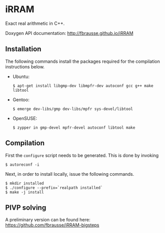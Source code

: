 iRRAM
=====

Exact real arithmetic in C++.

Doxygen API documentation: http://fbrausse.github.io/iRRAM

Installation
------------
The following commands install the packages required for the compilation instructions below.
* Ubuntu:
  ```
  $ apt-get install libgmp-dev libmpfr-dev autoconf gcc g++ make libtool
  ```
* Gentoo:
  ```
  $ emerge dev-libs/gmp dev-libs/mpfr sys-devel/libtool
  ```
* OpenSUSE:
  ```
  $ zypper in gmp-devel mpfr-devel autoconf libtool make
  ```

Compilation
-----------
First the `configure` script needs to be generated. This is done by invoking
```
$ autoreconf -i
```
Next, in order to install locally, issue the following commands.
```
$ mkdir installed
$ ./configure --prefix=`realpath installed`
$ make -j install
```

PIVP solving
------------
A preliminary version can be found here: https://github.com/fbrausse/iRRAM-bigsteps


